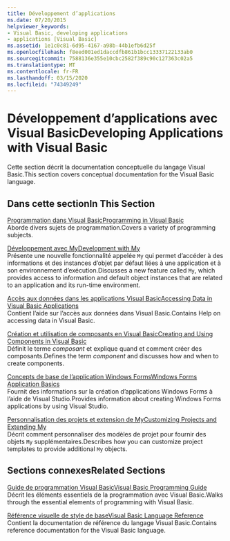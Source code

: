 ```yaml
---
title: Développement d’applications
ms.date: 07/20/2015
helpviewer_keywords:
- Visual Basic, developing applications
- applications [Visual Basic]
ms.assetid: 1e1c0c81-6d95-4167-a98b-44b1efb6d25f
ms.openlocfilehash: f8eed001ed1daccdfb861b1bcc13337122133ab0
ms.sourcegitcommit: 7588136e355e10cbc2582f389c90c127363c02a5
ms.translationtype: MT
ms.contentlocale: fr-FR
ms.lasthandoff: 03/15/2020
ms.locfileid: "74349249"
---
```

# <a name="developing-applications-with-visual-basic"></a><span data-ttu-id="647c3-102">Développement d’applications avec Visual Basic</span><span class="sxs-lookup"><span data-stu-id="647c3-102">Developing Applications with Visual Basic</span></span>

<span data-ttu-id="647c3-103">Cette section décrit la documentation conceptuelle du langage Visual Basic.</span><span class="sxs-lookup"><span data-stu-id="647c3-103">This section covers conceptual documentation for the Visual Basic language.</span></span>  
  
## <a name="in-this-section"></a><span data-ttu-id="647c3-104">Dans cette section</span><span class="sxs-lookup"><span data-stu-id="647c3-104">In This Section</span></span>  

 [<span data-ttu-id="647c3-105">Programmation dans Visual Basic</span><span class="sxs-lookup"><span data-stu-id="647c3-105">Programming in Visual Basic</span></span>](../../visual-basic/developing-apps/programming/index.md)  
 <span data-ttu-id="647c3-106">Aborde divers sujets de programmation.</span><span class="sxs-lookup"><span data-stu-id="647c3-106">Covers a variety of programming subjects.</span></span>  
  
 [<span data-ttu-id="647c3-107">Développement avec My</span><span class="sxs-lookup"><span data-stu-id="647c3-107">Development with My</span></span>](../../visual-basic/developing-apps/development-with-my/index.md)  
 <span data-ttu-id="647c3-108">Présente une nouvelle fonctionnalité appelée `My` qui permet d’accéder à des informations et des instances d’objet par défaut liées à une application et à son environnement d’exécution.</span><span class="sxs-lookup"><span data-stu-id="647c3-108">Discusses a new feature called `My`, which provides access to information and default object instances that are related to an application and its run-time environment.</span></span>  
  
 [<span data-ttu-id="647c3-109">Accès aux données dans les applications Visual Basic</span><span class="sxs-lookup"><span data-stu-id="647c3-109">Accessing Data in Visual Basic Applications</span></span>](../../visual-basic/developing-apps/accessing-data.md)  
 <span data-ttu-id="647c3-110">Contient l’aide sur l’accès aux données dans Visual Basic.</span><span class="sxs-lookup"><span data-stu-id="647c3-110">Contains Help on accessing data in Visual Basic.</span></span>  
  
 [<span data-ttu-id="647c3-111">Création et utilisation de composants en Visual Basic</span><span class="sxs-lookup"><span data-stu-id="647c3-111">Creating and Using Components in Visual Basic</span></span>](../../visual-basic/developing-apps/creating-and-using-components.md)  
 <span data-ttu-id="647c3-112">Définit le terme *composant* et explique quand et comment créer des composants.</span><span class="sxs-lookup"><span data-stu-id="647c3-112">Defines the term *component* and discusses how and when to create components.</span></span>  
  
 [<span data-ttu-id="647c3-113">Concepts de base de l’application Windows Forms</span><span class="sxs-lookup"><span data-stu-id="647c3-113">Windows Forms Application Basics</span></span>](../../visual-basic/developing-apps/windows-forms/index.md)  
 <span data-ttu-id="647c3-114">Fournit des informations sur la création d’applications Windows Forms à l’aide de Visual Studio.</span><span class="sxs-lookup"><span data-stu-id="647c3-114">Provides information about creating Windows Forms applications by using Visual Studio.</span></span>  
  
 [<span data-ttu-id="647c3-115">Personnalisation des projets et extension de My</span><span class="sxs-lookup"><span data-stu-id="647c3-115">Customizing Projects and Extending My</span></span>](../../visual-basic/developing-apps/customizing-extending-my/index.md)  
 <span data-ttu-id="647c3-116">Décrit comment personnaliser des modèles de projet pour fournir des objets `My` supplémentaires.</span><span class="sxs-lookup"><span data-stu-id="647c3-116">Describes how you can customize project templates to provide additional `My` objects.</span></span>  
  
## <a name="related-sections"></a><span data-ttu-id="647c3-117">Sections connexes</span><span class="sxs-lookup"><span data-stu-id="647c3-117">Related Sections</span></span>  

 [<span data-ttu-id="647c3-118">Guide de programmation Visual Basic</span><span class="sxs-lookup"><span data-stu-id="647c3-118">Visual Basic Programming Guide</span></span>](../../visual-basic/programming-guide/index.md)  
 <span data-ttu-id="647c3-119">Décrit les éléments essentiels de la programmation avec Visual Basic.</span><span class="sxs-lookup"><span data-stu-id="647c3-119">Walks through the essential elements of programming with Visual Basic.</span></span>  
  
 [<span data-ttu-id="647c3-120">Référence visuelle de style de base</span><span class="sxs-lookup"><span data-stu-id="647c3-120">Visual Basic Language Reference</span></span>](../../visual-basic/language-reference/index.md)  
 <span data-ttu-id="647c3-121">Contient la documentation de référence du langage Visual Basic.</span><span class="sxs-lookup"><span data-stu-id="647c3-121">Contains reference documentation for the Visual Basic language.</span></span>
